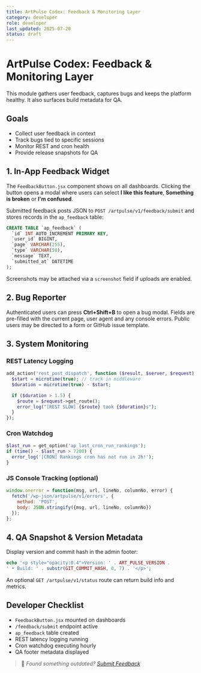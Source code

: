 ```yaml
---
title: ArtPulse Codex: Feedback & Monitoring Layer
category: developer
role: developer
last_updated: 2025-07-20
status: draft
---
```

# ArtPulse Codex: Feedback & Monitoring Layer

This module gathers user feedback, captures bugs and keeps the platform healthy. It
also surfaces build metadata for QA.

## Goals
- Collect user feedback in context
- Track bugs tied to specific sessions
- Monitor REST and cron health
- Provide release snapshots for QA

## 1. In-App Feedback Widget
The `FeedbackButton.jsx` component shows on all dashboards. Clicking the button
opens a modal where users can select **I like this feature**, **Something is broken**
or **I'm confused**.

Submitted feedback posts JSON to `POST /artpulse/v1/feedback/submit` and stores
records in the `ap_feedback` table:

```sql
CREATE TABLE `ap_feedback` (
  `id` INT AUTO_INCREMENT PRIMARY KEY,
  `user_id` BIGINT,
  `page` VARCHAR(255),
  `type` VARCHAR(50),
  `message` TEXT,
  `submitted_at` DATETIME
);
```

Screenshots may be attached via a `screenshot` field if uploads are enabled.

## 2. Bug Reporter
Authenticated users can press **Ctrl+Shift+B** to open a bug modal. Fields are
pre-filled with the current page, user agent and any console errors. Public users
may be directed to a form or GitHub issue template.

## 3. System Monitoring
### REST Latency Logging
```php
add_action('rest_post_dispatch', function ($result, $server, $request) {
  $start = microtime(true); // track in middleware
  $duration = microtime(true) - $start;

  if ($duration > 1.5) {
    $route = $request->get_route();
    error_log("[REST SLOW] {$route} took {$duration}s");
  }
});
```

### Cron Watchdog
```php
$last_run = get_option('ap_last_cron_run_rankings');
if (time() - $last_run > 7200) {
  error_log('[CRON] Rankings cron has not run in 2h!');
}
```

### JS Console Tracking (optional)
```js
window.onerror = function(msg, url, lineNo, columnNo, error) {
  fetch('/wp-json/artpulse/v1/errors', {
    method: 'POST',
    body: JSON.stringify({msg, url, lineNo, columnNo})
  });
};
```

## 4. QA Snapshot & Version Metadata
Display version and commit hash in the admin footer:

```php
echo '<p style="opacity:0.4">Version: ' . ART_PULSE_VERSION .
' • Build: ' . substr(GIT_COMMIT_HASH, 0, 7) . '</p>';
```

An optional `GET /artpulse/v1/status` route can return build info and metrics.

## Developer Checklist
- `FeedbackButton.jsx` mounted on dashboards
- `/feedback/submit` endpoint active
- `ap_feedback` table created
- REST latency logging running
- Cron watchdog executing hourly
- QA footer metadata displayed

> 💬 *Found something outdated? [Submit Feedback](feedback.md)*
